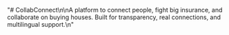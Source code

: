"# CollabConnect\n\nA platform to connect people, fight big insurance, and collaborate on buying houses. Built for transparency, real connections, and multilingual support.\n" 
